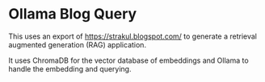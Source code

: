 # Ollama Blog Query

This uses an export of https://strakul.blogspot.com/ to generate a retrieval augmented generation (RAG) application.

It uses ChromaDB for the vector database of embeddings and Ollama to handle the embedding and querying. 
